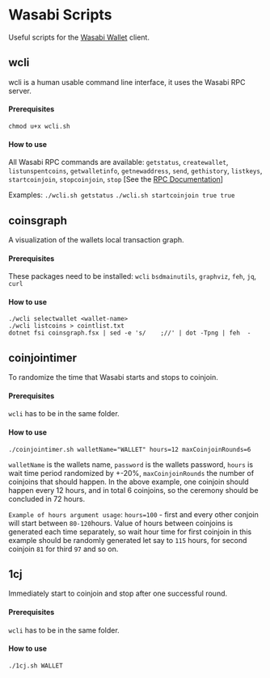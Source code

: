 # Wasabi Scripts
Useful scripts for the [Wasabi Wallet](https://github.com/zksnacks/walletwasabi) client.

## wcli
wcli is a human usable command line interface, it uses the Wasabi RPC server.
#### Prerequisites
`chmod u+x wcli.sh`
#### How to use
All Wasabi RPC commands are available: `getstatus`, `createwallet`, `listunspentcoins`, `getwalletinfo`, `getnewaddress`, `send`, `gethistory`, `listkeys`, `startcoinjoin`, `stopcoinjoin`, `stop` [See the [RPC Documentation](https://docs.wasabiwallet.io/using-wasabi/RPC.html)]

Examples: `./wcli.sh getstatus` `./wcli.sh startcoinjoin true true`


## coinsgraph
A visualization of the wallets local transaction graph.
#### Prerequisites
These packages need to be installed: `wcli` `bsdmainutils`, `graphviz`, `feh`, `jq`, `curl`
#### How to use
```
./wcli selectwallet <wallet-name>
./wcli listcoins > cointlist.txt
dotnet fsi coinsgraph.fsx | sed -e 's/    ;//' | dot -Tpng | feh  -
```

## coinjointimer
To randomize the time that Wasabi starts and stops to coinjoin.
#### Prerequisites
`wcli` has to be in the same folder.
#### How to use
`./coinjointimer.sh walletName="WALLET" hours=12 maxCoinjoinRounds=6`

`walletName` is the wallets name, `password` is the wallets password, `hours` is wait time period randomized by +-20%, `maxCoinjoinRounds` the number of coinjoins that should happen. In the above example, one coinjoin should happen every 12 hours, and in total 6 coinjoins, so the ceremony should be concluded in 72 hours.

`Example of hours argument usage`: `hours=100` - first and every other conjoin will start between `80-120`hours.
Value of hours between coinjoins is generated each time separately, so wait hour time for first coinjoin in this example should be randomly generated let say to `115` hours, for second coinjoin `81` for third `97` and so on.

## 1cj
Immediately start to coinjoin and stop after one successful round.
#### Prerequisites
`wcli` has to be in the same folder.
#### How to use
`./1cj.sh WALLET`
